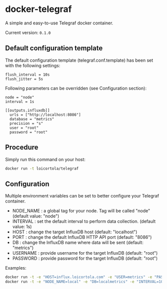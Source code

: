 # docker-telegraf
A simple and easy-to-use Telegraf docker container.

Current version: ```0.1.0```

## Default configuration template
The default configuration template (telegraf.conf.template) has been set with the following settings:  
```
flush_interval = 10s  
flush_jitter = 5s  
```
Following parameters can be overridden (see Configuration section):  
```
node = "node"  
interval = 1s  

[[outputs.influxdb]]  
  urls = ["http://localhost:8086"]  
  database = "metrics"
  precision = "s"  
  user = "root"  
  password = "root"
```


## Procedure
Simply run this command on your host:

```sh
docker run -t loicortola/telegraf
```

## Configuration
Multiple environment variables can be set to better configure your Telegraf container.  
 * NODE_NAME : a global tag for your node. Tag will be called "node" (default value: "node")
 * INTERVAL : set the default interval to perform data collection. (default value: 1s)
 * HOST : change the target InfluxDB host (default: "localhost")
 * PORT : change the default InfluxDB HTTP API port (default: "8086")
 * DB : change the InfluxDB name where data will be sent (default: "metrics")
 * USERNAME : provide username for the target InfluxDB (default: "root")
 * PASSWORD : provide password for the target InfluxDB (default: "root")
 
Examples:  
```sh
docker run -t -e "HOST=influx.loicortola.com" -e "USER=metrics" -e "PASSWORD=1234password" loicortola/telegraf  
docker run -t -e "NODE_NAME=local" -e "DB=localmetrics" -e "INTERVAL=10s" -e "PORT=8111" loicortola/telegraf
```
